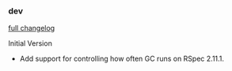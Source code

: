 ### dev
[full changelog](http://github.com/MrJoy/rspec-gc-control/compare/1d2bd61...master)

Initial Version

* Add support for controlling how often GC runs on RSpec 2.11.1.

